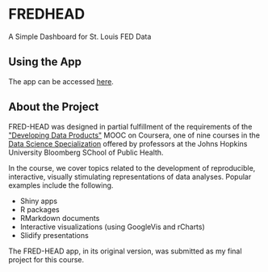 # FREDHEAD
A Simple Dashboard for St. Louis FED Data

## Using the App

The app can be accessed [here](https://jaylamb20.shinyapps.io/FREDHEAD).

## About the Project

FRED-HEAD was designed in partial fulfillment of the requirements of the ["Developing Data Products"](https://www.coursera.org/course/devdataprod) MOOC on Coursera, one of nine courses in the [Data Science Specialization](https://www.coursera.org/specialization/jhudatascience/1?utm_medium=listingPage) offered by professors at the Johns Hopkins University Bloomberg SChool of Public Health.

In the course, we cover topics related to the development of reproducible, interactive, visually stimulating representations of data analyses. Popular examples include the following.
   
- Shiny apps
- R packages
- RMarkdown documents
- Interactive visualizations (using GoogleVis and rCharts)
- Slidify presentations

The FRED-HEAD app, in its original version, was submitted as my final project for this course.
